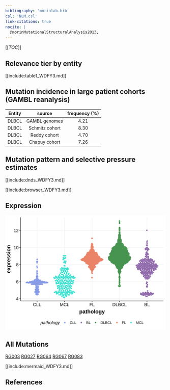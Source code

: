 ```yaml
---
bibliography: 'morinlab.bib'
csl: 'NLM.csl'
link-citations: true
nocite: |
  @morinMutationalStructuralAnalysis2013, 
---
```

[[_TOC_]]


## Relevance tier by entity

[[include:table1_WDFY3.md]]

## Mutation incidence in large patient cohorts (GAMBL reanalysis)

|Entity|source        |frequency (%)|
|:------:|:--------------:|:-------------:|
|DLBCL |GAMBL genomes |4.21         |
|DLBCL |Schmitz cohort|8.30         |
|DLBCL |Reddy cohort  |4.70         |
|DLBCL |Chapuy cohort |7.26         |

## Mutation pattern and selective pressure estimates

[[include:dnds_WDFY3.md]]




[[include:browser_WDFY3.md]]

## Expression
![](images/gene_expression/WDFY3_by_pathology.svg)
<!-- ORIGIN: morinMutationalStructuralAnalysis2013 -->
<!-- DLBCL: morinMutationalStructuralAnalysis2013 -->

## All Mutations

[RG003](https://www.bcgsc.ca/downloads/morinlab/GAMBL/Morin_2013/RG003.html)
[RG027](https://www.bcgsc.ca/downloads/morinlab/GAMBL/Morin_2013/RG027.html)
[RG064](https://www.bcgsc.ca/downloads/morinlab/GAMBL/Morin_2013/RG064.html)
[RG067](https://www.bcgsc.ca/downloads/morinlab/GAMBL/Morin_2013/RG067.html)
[RG083](https://www.bcgsc.ca/downloads/morinlab/GAMBL/Morin_2013/RG083.html)

[[include:mermaid_WDFY3.md]]

## References
